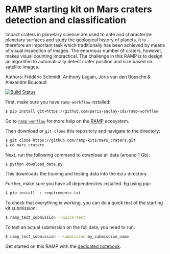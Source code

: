 # RAMP starting kit on Mars craters detection and classification

Impact craters in planetary science are used to date and characterize planetary surfaces and study the geological history of planets. It is therefore an important task which traditionally has been achieved by means of visual inspection of images. The enormous number of craters, however, makes visual counting impractical. The challenge in this RAMP is to design an algorithm to automatically detect crater position and size based on satellite images.

Authors: Frédéric Schmidt, Anthony Lagain, Joris van den Bossche & Alexandre Boucaud

[![Build Status](https://travis-ci.org/ramp-kits/mars_craters.svg?branch=master)](https://travis-ci.org/ramp-kits/mars_craters)

First, make sure you have `ramp-workflow` installed:

```bash
$ pip install git+https://github.com/paris-saclay-cds/ramp-workflow
```

Go to [`ramp-worflow`](https://github.com/paris-saclay-cds/ramp-workflow) for more help on the [RAMP](http:www.ramp.studio) ecosystem.

Then download or ``git clone`` this repository and navigate to the directory:

```bash
$ git clone https://github.com/ramp-kits/mars_craters.git
$ cd mars_craters
```

Next, run the following command to download all data (around 1 Gb):

```bash
$ python download_data.py
```

This downloads the training and testing data into the `data` directory.

Further, make sure you have all dependencies installed. Eg using pip:

```bash
$ pip install -r requirements.txt
```

To check that everything is working, you can do a quick test of the starting kit submission:

```bash
$ ramp_test_submission --quick-test
```

To test an actual submission on the full data, you need to run:

```bash
$ ramp_test_submission --submission my_submission_name
```

Get started on this RAMP with the [dedicated notebook](mars_craters_starting_kit.ipynb).
